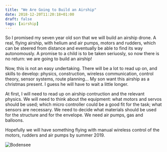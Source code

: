 ```yaml
---
title: "We Are Going to Build an Airship"
date: 2018-12-20T11:20:18+01:00
draft: false
tags: [airship]
---
```


So I promised my seven year old son that we will build an airship
drone. A real, flying airship, with helium and air pumps, motors and
rudders, which can be steered from distance and eventually be able to
find its way autonomously. A promise to a child is to be taken
seriuosly, so now there is no return: we are going to build an
airship!

Now, this is not an easy undertaking. There will be a lot to read up
on, and skills to develop: physics, construction, wireless
communication, control theory, sensor systems, route planning... My
son want this airship as a christmas present. I guess he will have to
wait a little longer.

At first, I will need to read up on airship contruction and the
relevant physics. We will need to think about the equipment: what
motors and servos should be used; which micro controller could be a
good fit for the task; what sensors are necessary. We need to decide
what materials should be used for the structure and for the
envelope. We need air pumps, gas and balloons. 

Hopefully we will have something flying with manual wireless control
of the motors, rudders and air pumps by summer 2019.

![Bodensee](/img/bodensee-profile.jpg)
